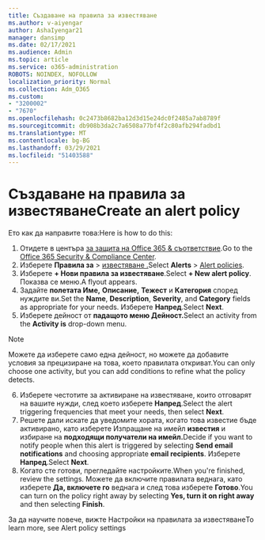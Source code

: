 ```yaml
---
title: Създаване на правила за известяване
ms.author: v-aiyengar
author: AshaIyengar21
manager: dansimp
ms.date: 02/17/2021
ms.audience: Admin
ms.topic: article
ms.service: o365-administration
ROBOTS: NOINDEX, NOFOLLOW
localization_priority: Normal
ms.collection: Adm_O365
ms.custom:
- "3200002"
- "7670"
ms.openlocfilehash: 0c2473b8682ba12d3d15e24dc0f2485a7ab8789f
ms.sourcegitcommit: db908b3da2c7a6508a77bf4f2c80afb294fadbd1
ms.translationtype: MT
ms.contentlocale: bg-BG
ms.lasthandoff: 03/29/2021
ms.locfileid: "51403588"
---
```

# <a name="create-an-alert-policy"></a><span data-ttu-id="bd9a5-102">Създаване на правила за известяване</span><span class="sxs-lookup"><span data-stu-id="bd9a5-102">Create an alert policy</span></span>

<span data-ttu-id="bd9a5-103">Ето как да направите това:</span><span class="sxs-lookup"><span data-stu-id="bd9a5-103">Here is how to do this:</span></span>

1. <span data-ttu-id="bd9a5-104">Отидете в центъра [за защита на Office 365 & съответствие](https://go.microsoft.com/fwlink/p/?linkid=2077143).</span><span class="sxs-lookup"><span data-stu-id="bd9a5-104">Go to the [Office 365 Security & Compliance Center](https://go.microsoft.com/fwlink/p/?linkid=2077143).</span></span>
1. <span data-ttu-id="bd9a5-105">Изберете **Правила за**  >  [известяване .](https://go.microsoft.com/fwlink/?linkid=2103208)</span><span class="sxs-lookup"><span data-stu-id="bd9a5-105">Select **Alerts** > [Alert policies](https://go.microsoft.com/fwlink/?linkid=2103208).</span></span>
1. <span data-ttu-id="bd9a5-106">Изберете **+ Нови правила за известяване**.</span><span class="sxs-lookup"><span data-stu-id="bd9a5-106">Select **+ New alert policy**.</span></span> <span data-ttu-id="bd9a5-107">Показва се меню.</span><span class="sxs-lookup"><span data-stu-id="bd9a5-107">A flyout appears.</span></span>
1. <span data-ttu-id="bd9a5-108">Задайте **полетата Име,** **Описание,** **Тежест** и **Категория** според нуждите ви.</span><span class="sxs-lookup"><span data-stu-id="bd9a5-108">Set the **Name**, **Description**, **Severity**, and **Category** fields as appropriate for your needs.</span></span> <span data-ttu-id="bd9a5-109">Изберете **Напред**.</span><span class="sxs-lookup"><span data-stu-id="bd9a5-109">Select **Next**.</span></span>
1. <span data-ttu-id="bd9a5-110">Изберете дейност от **падащото меню Дейност.**</span><span class="sxs-lookup"><span data-stu-id="bd9a5-110">Select an activity from the **Activity is** drop-down menu.</span></span>
> [!NOTE]
>  <span data-ttu-id="bd9a5-111">Можете да изберете само една дейност, но можете да добавите условия за прецизиране на това, което правилата откриват.</span><span class="sxs-lookup"><span data-stu-id="bd9a5-111">You can only choose one activity, but you can add conditions to refine what the policy detects.</span></span>
6. <span data-ttu-id="bd9a5-112">Изберете честотите за активиране на известяване, които отговарят на вашите нужди, след което изберете **Напред**.</span><span class="sxs-lookup"><span data-stu-id="bd9a5-112">Select the alert triggering frequencies that meet your needs, then select **Next**.</span></span>
7. <span data-ttu-id="bd9a5-113">Решете дали искате да уведомите хората, когато това известие бъде активирано, като изберете Изпращане на имейл **известия** и избиране на **подходящи получатели на имейл.**</span><span class="sxs-lookup"><span data-stu-id="bd9a5-113">Decide if you want to notify people when this alert is triggered by selecting **Send email notifications** and choosing appropriate **email recipients**.</span></span> <span data-ttu-id="bd9a5-114">Изберете **Напред**.</span><span class="sxs-lookup"><span data-stu-id="bd9a5-114">Select **Next**.</span></span>
8. <span data-ttu-id="bd9a5-115">Когато сте готови, прегледайте настройките.</span><span class="sxs-lookup"><span data-stu-id="bd9a5-115">When you're finished, review the settings.</span></span> <span data-ttu-id="bd9a5-116">Можете да включите правилата веднага, като изберете **Да, включете го** веднага и след това изберете **Готово**.</span><span class="sxs-lookup"><span data-stu-id="bd9a5-116">You can turn on the policy right away by selecting **Yes, turn it on right away** and then selecting **Finish**.</span></span>

<span data-ttu-id="bd9a5-117">За да научите повече, вижте Настройки на правилата за известяване</span><span class="sxs-lookup"><span data-stu-id="bd9a5-117">To learn more, see Alert policy settings</span></span>

